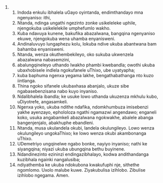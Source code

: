<ol>
  <li>
    <ol>
      <li>Indoda enkulu ibhalela uGayo oyintanda, endimthandayo mna ngenyaniso: ithi,</li>
      <li>Ntanda, ndinga ungathi ngezinto zonke usikeleleke uphile,  njengokuba usikelelekile umphefumlo wakho.</li>
      <li>Kuba ndavuya kunene, bakufika abazalwana, bangqina ngenyaniso ekuwe, njengokuba wena uhamba enyanisweni.</li>
      <li>Andinaluvuyo lungaphezu kolu, lokuba ndive ukuba abantwana bam bahamba enyanisweni.</li>
      <li>Ntanda, wenza okuthembekileyo, oko sukuba ukwenzela abazalwana nabasemzini,</li>
      <li>abalungqineleyo uthando lwakho phambi kwebandla; owothi ukuba ubaxhobisele indlela ngokufanele uThixo, ube uyatyapha;</li>
      <li>kuba baphuma ngenxa yegama lakhe, bengathabathanga nto kuzo iintlanga.</li>
      <li>Thina ngoko sifanele ukubaxhasa abanjalo, ukuze sibe ngabasebenzisana nabo kuyo inyaniso.</li>
      <li>Ndalibhalela ibandla; ke usuke lowo uthanda ukuzenza mkhulu kubo, uDiyotrefe, angasamkeli.</li>
      <li>Ngenxa yoko, ukuba ndithe ndafika, ndomkhumbuza imisebenzi yakhe ayenzayo, ephololoza ngathi ngamazwi angendawo; enganeli koko, usuka angabamkeli abazalwana ngokwakhe, abalele abanga bangenjenjalo, abakhuphe ebandleni.</li>
      <li>Ntanda, musa ukulandela okubi, landela okulungileyo. Lowo wenza okulungileyo ungokaThixo; ke lowo wenza okubi akambonanga uThixo.</li>
      <li>UDemetriyo ungqinelwe ngabo bonke, nayiyo inyaniso; nathi ke siyangqina; niyazi ukuba ubungqina bethu buyinene.</li>
      <li>Ndandinezinto ezininzi endingazibhalayo, kodwa andithandanga kuzibhala ngainki nangalusiba;</li>
      <li>ndiyathemba ke ukuba ndokubona kwakufuphi nje, sithethe ngomlomo. Uxolo malube kuwe. Ziyakubulisa izihlobo. Zibulise izihlobo ngegama. Amen.</li>
    </ol>
  </li>
</ol>